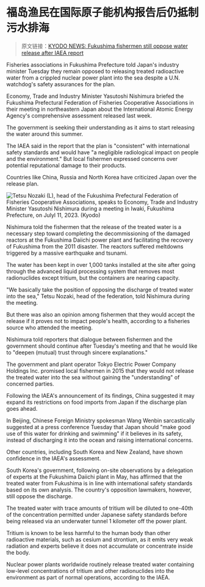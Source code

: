 # 福岛渔民在国际原子能机构报告后仍抵制污水排海

> 原文链接：[KYODO NEWS: Fukushima fishermen still oppose water release after IAEA report](https://english.kyodonews.net/news/2023/07/7ba3e228fc7e-fukushima-fishermen-still-oppose-water-release-after-iaea-report.html)

Fisheries associations in Fukushima Prefecture told Japan's industry minister Tuesday they remain opposed to releasing treated radioactive water from a crippled nuclear power plant into the sea despite a U.N. watchdog's safety assurances for the plan.

Economy, Trade and Industry Minister Yasutoshi Nishimura briefed the Fukushima Prefectural Federation of Fisheries Cooperative Associations in their meeting in northeastern Japan about the International Atomic Energy Agency's comprehensive assessment released last week.

The government is seeking their understanding as it aims to start releasing the water around this summer.

The IAEA said in the report that the plan is "consistent" with international safety standards and would have "a negligible radiological impact on people and the environment." But local fishermen expressed concerns over potential reputational damage to their products.

Countries like China, Russia and North Korea have criticized Japan over the release plan.

![Tetsu Nozaki (L), head of the Fukushima Prefectural Federation of Fisheries Cooperative Associations, speaks to Economy, Trade and Industry Minister Yasutoshi Nishimura during a meeting in Iwaki, Fukushima Prefecture, on Julyl 11, 2023. (Kyodo)](https://img.kyodonews.net/english/public/images/posts/41f81842f1e3289800daca2b4932caae/photo_l.jpg)

Nishimura told the fishermen that the release of the treated water is a necessary step toward completing the decommissioning of the damaged reactors at the Fukushima Daiichi power plant and facilitating the recovery of Fukushima from the 2011 disaster. The reactors suffered meltdowns triggered by a massive earthquake and tsunami.

The water has been kept in over 1,000 tanks installed at the site after going through the advanced liquid processing system that removes most radionuclides except tritium, but the containers are nearing capacity.

"We basically take the position of opposing the discharge of treated water into the sea," Tetsu Nozaki, head of the federation, told Nishimura during the meeting.

But there was also an opinion among fishermen that they would accept the release if it proves not to impact people's health, according to a fisheries source who attended the meeting.

Nishimura told reporters that dialogue between fishermen and the government should continue after Tuesday's meeting and that he would like to "deepen (mutual) trust through sincere explanations."

The government and plant operator Tokyo Electric Power Company Holdings Inc. promised local fishermen in 2015 that they would not release the treated water into the sea without gaining the "understanding" of concerned parties.

Following the IAEA's announcement of its findings, China suggested it may expand its restrictions on food imports from Japan if the discharge plan goes ahead.

In Beijing, Chinese Foreign Ministry spokesman Wang Wenbin sarcastically suggested at a press conference Tuesday that Japan should "make good use of this water for drinking and swimming" if it believes in its safety, instead of discharging it into the ocean and raising international concerns.

Other countries, including South Korea and New Zealand, have shown confidence in the IAEA's assessment.

South Korea's government, following on-site observations by a delegation of experts at the Fukushima Daiichi plant in May, has affirmed that the treated water from Fukushima is in line with international safety standards based on its own analysis. The country's opposition lawmakers, however, still oppose the discharge.

The treated water with trace amounts of tritium will be diluted to one-40th of the concentration permitted under Japanese safety standards before being released via an underwater tunnel 1 kilometer off the power plant.

Tritium is known to be less harmful to the human body than other radioactive materials, such as cesium and strontium, as it emits very weak radiation and experts believe it does not accumulate or concentrate inside the body.

Nuclear power plants worldwide routinely release treated water containing low-level concentrations of tritium and other radionuclides into the environment as part of normal operations, according to the IAEA.
